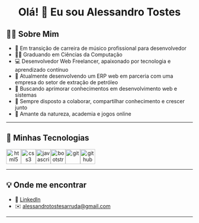 <h1 align="center">Olá! 👋 Eu sou Alessandro Tostes</h1>

## 👨‍💻 Sobre Mim
- 🎸 Em transição de carreira de músico profissional para desenvolvedor
- 👨‍🎓 Graduando em Ciências da Computação
- 💻 Desenvolvedor Web Freelancer, apaixonado por tecnologia e aprendizado contínuo
- 🚀 Atualmente desenvolvendo um ERP web em parceria com uma empresa do setor de extração de petróleo
- 🧠 Buscando aprimorar conhecimentos em desenvolvimento web e sistemas
- 🤝 Sempre disposto a colaborar, compartilhar conhecimento e crescer junto
- 🌳 Amante da natureza, academia e jogos online

---

## 🚀 **Minhas Tecnologias**

<div style="display: flex;" align="center">
  <img src="https://cdn.jsdelivr.net/gh/devicons/devicon/icons/html5/html5-original.svg" height="40" alt="html5"/>
  <img src="https://cdn.jsdelivr.net/gh/devicons/devicon/icons/css3/css3-original.svg" height="40" alt="css3"/>
  <img src="https://cdn.jsdelivr.net/gh/devicons/devicon/icons/javascript/javascript-original.svg" height="40" alt="javascript"/>
  <img src="https://cdn.jsdelivr.net/gh/devicons/devicon/icons/bootstrap/bootstrap-original.svg" height="40" alt="bootstrap"/>
  <img src="https://cdn.jsdelivr.net/gh/devicons/devicon/icons/git/git-original.svg" height="40" alt="git"/>
  <img src="https://cdn.jsdelivr.net/gh/devicons/devicon/icons/github/github-original.svg" height="40" alt="github"/>
</div>

---

## 💡 **Onde me encontrar**
- 🔗 [LinkedIn](https://www.linkedin.com/in/alessandro-tostes-940972242/)
- ✉️ alessandrotostesarruda@gmail.com

---
